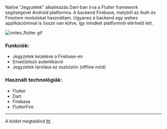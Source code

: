 Native "Jegyzetek" alkalmazás Dart-ban írva a Flutter framework segítségével Android platformra. A backend Firebase, melyből az Auth és Firestore modulokat használtam. Ugyanez a backend egy webes applikációmmal is össze van kötve, így mindkét platformról elérhető lett.

![notes_flutter gif](https://stuff.p-kin.com/screentogif/notes-flutter.gif)

### Funkciók:

- Jegyzetek kezelése a Firebase-en
- Email/jelszó autentikáció
- Jegyzetek tárolása az eszközön (offline mód)

### Használt technológiák:

- Flutter
- Dart
- Firebase
- FlutterFire

--- 
A kódot megtalálod [itt](https://github.com/KinPeter/Old-Code/tree/master/Notes-Flutter).
